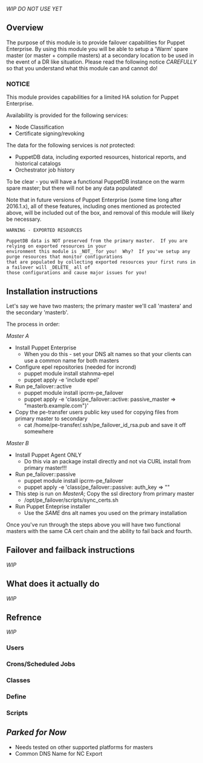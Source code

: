 *_WIP DO NOT USE YET_*

## Overview

The purpose of this module is to provide failover capabilities for Puppet Enterprise.  By using this module 
you will be able to setup a 'Warm' spare master (or master + compile masters) at a secondary location to be used 
in the event of a DR like situation.  Please read the following notice _CAREFULLY_ so that you understand what this module 
can and cannot do!

### NOTICE

This module provides capabilities for a limited HA solution for Puppet Enterprise.

Availability is provided for the following services:

- Node Classification
- Certificate signing/revoking

The data for the following services is *not* protected:

- PuppetDB data, including exported resources, historical reports, and
  historical catalogs
- Orchestrator job history

To be clear - you will have a functional PuppetDB instance on the warm spare master; but there will not 
be any data populated!

Note that in future versions of Puppet Enterprise (some time long after
2016.1.x), all of these features, including ones mentioned as protected above,
will be included out of the box, and removal of this module will likely be
necessary.

``` 
WARNING - EXPORTED RESOURCES

PuppetDB data is NOT preserved from the primary master.  If you are relying on exported resources in your 
environment this module is _NOT_ for you!  Why?  If you've setup any purge resources that monitor configurations
that are populated by collecting exported resources your first runs in a failover will _DELETE_ all of
those configurations and cause major issues for you!

```


## Installation instructions
Let's say we have two masters; the primary master we'll call 'mastera' and the secondary 'masterb'.

The process in order:

*Master A*
  - Install Puppet Enterprise
    - When you do this - set your DNS alt names so that your clients can use a common name for both masters
  - Configure epel repositories (needed for incrond)
    - puppet module install stahnma-epel
    - puppet apply -e 'include epel'
  - Run pe_failover::active
    - puppet module install ipcrm-pe_failover
    - puppet apply -e 'class{pe_failover::active: passive_master => "masterb.example.com"}'
  - Copy the pe-transfer users public key used for copying files from primary master to secondary
    - cat /home/pe-transfer/.ssh/pe_failover_id_rsa.pub and save it off somewhere

*Master B*

  - Install Puppet Agent ONLY
    - Do this via an package install directly and not via CURL install from primary master!!!
  - Run pe_failover::passive
    - puppet module install ipcrm-pe_failover
    - puppet apply -e 'class{pe_failover::passive: auth_key => "<paste your copied key here>"
  - This step is run on *MasterA*; Copy the ssl directory from primary master
    - /opt/pe_failover/scripts/sync_certs.sh
  - Run Puppet Enteprise installer
    - Use the _SAME_ dns alt names you used on the primary installation

Once you've run through the steps above you will have two functional masters with the same CA cert chain and the ability to
fail back and fourth.

## Failover and failback instructions
_WIP_

## What does it actually do
_WIP_

## Refrence
_WIP_

### Users
### Crons/Scheduled Jobs
### Classes
### Define
### Scripts

## _Parked for Now_
- Needs tested on other supported platforms for masters
- Common DNS Name for NC Export


